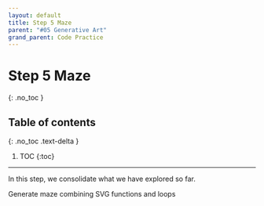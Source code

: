 ```yaml
---
layout: default
title: Step 5 Maze
parent: "#05 Generative Art"
grand_parent: Code Practice
---
```


# Step 5 Maze
{: .no_toc }

## Table of contents
{: .no_toc .text-delta }

1. TOC
{:toc}

---

In this step, we consolidate what we have explored so far.

Generate maze combining SVG functions and loops